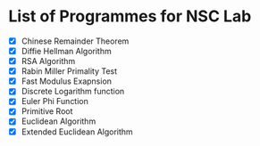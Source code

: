 # List of Programmes for NSC Lab

- [x] Chinese Remainder Theorem
- [x] Diffie Hellman Algorithm
- [x] RSA Algorithm
- [x] Rabin Miller Primality Test
- [x] Fast Modulus Exapnsion
- [x] Discrete Logarithm function
- [x] Euler Phi Function
- [x] Primitive Root
- [x] Euclidean Algorithm
- [x] Extended Euclidean Algorithm
